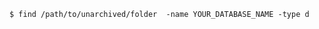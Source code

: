 <!-- usedin: [ _includes/_inlines/Databases/common/database-backup/database-backups_mongodb-v1.md] -->


```
$ find /path/to/unarchived/folder  -name YOUR_DATABASE_NAME -type d
```
